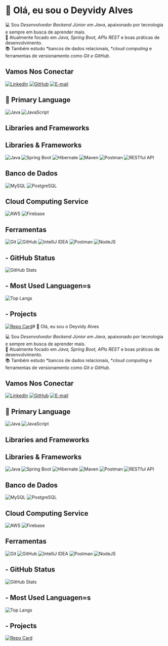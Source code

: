 # 👋 Olá, eu sou o Deyvidy Alves

💻 Sou *Desenvolvedor Backend Júnior em Java*, apaixonado por tecnologia e sempre em busca de aprender mais.  
🚀 Atualmente focado em *Java, Spring Boot, APIs REST* e boas práticas de desenvolvimento.  
📚 Também estudo *bancos de dados relacionais, **cloud computing* e ferramentas de versionamento como *Git e GitHub*.  

## Vamos Nos Conectar
[![LinkedIn](https://img.shields.io/badge/LinkedIn-black?style=for-the-badge&logo=linkedin&logoColor=white)](https://www.linkedin.com/in/deyvidyalves/) 
[![GitHub](https://img.shields.io/badge/GitHub-black?style=for-the-badge&logo=github&logoColor=white)](https://github.com/Deyvidy-Alves)
[![E-mail](https://img.shields.io/badge/-Email-black?style=for-the-badge&logo=microsoft-outlook&logoColor=007BFF)](mailto:deyvidyalvessilva@gmail.com)

## 🚀 Primary Language

![Java](https://img.shields.io/badge/Java-FFFFFF?style=for-the-badge&logo=openjdk&logoColor=FFFFFF&labelColor=000000&color=000000)
![JavaScript](https://img.shields.io/badge/JavaScript-black?style=for-the-badge&logo=javascript&logoColor=white)

## Libraries and Frameworks

## Libraries & Frameworks

![Java](https://img.shields.io/badge/Java-FFFFFF?style=for-the-badge&logo=openjdk&logoColor=FFFFFF&labelColor=000000&color=000000)
![Spring Boot](https://img.shields.io/badge/Spring%20Boot-FFFFFF?style=for-the-badge&logo=spring&logoColor=FFFFFF&labelColor=000000&color=000000)
![Hibernate](https://img.shields.io/badge/Hibernate-FFFFFF?style=for-the-badge&logo=hibernate&logoColor=FFFFFF&labelColor=000000&color=000000)
![Maven](https://img.shields.io/badge/Maven-FFFFFF?style=for-the-badge&logo=apachemaven&logoColor=FFFFFF&labelColor=000000&color=000000)
![Postman](https://img.shields.io/badge/Postman-FFFFFF?style=for-the-badge&logo=postman&logoColor=FFFFFF&labelColor=000000&color=000000)
![RESTful API](https://img.shields.io/badge/RESTful-FFFFFF?style=for-the-badge&logo=rest&logoColor=FFFFFF&labelColor=000000&color=000000)


## Banco de Dados
![MySQL](https://img.shields.io/badge/MySQL-FFFFFF?style=for-the-badge&logo=mysql&logoColor=FFFFFF&labelColor=000000&color=000000)
![PostgreSQL](https://img.shields.io/badge/PostgreSQL-FFFFFF?style=for-the-badge&logo=postgresql&logoColor=FFFFFF&labelColor=000000&color=000000)

## Cloud Computing Service
![AWS](https://img.shields.io/badge/AWS-FFFFFF?style=for-the-badge&logo=amazonaws&logoColor=FFFFFF&labelColor=000000&color=000000)
![Firebase](https://img.shields.io/badge/FireBase-000?style=for-the-badge&logo=firebase&logoColor=white)


## Ferramentas
![Git](https://img.shields.io/badge/Git-FFFFFF?style=for-the-badge&logo=git&logoColor=FFFFFF&labelColor=000000&color=000000)
![GitHub](https://img.shields.io/badge/GitHub-FFFFFF?style=for-the-badge&logo=github&logoColor=FFFFFF&labelColor=000000&color=000000)
![IntelliJ IDEA](https://img.shields.io/badge/IntelliJ%20IDEA-FFFFFF?style=for-the-badge&logo=intellijidea&logoColor=FFFFFF&labelColor=000000&color=000000)
![Postman](https://img.shields.io/badge/Postman-FFFFFF?style=for-the-badge&logo=postman&logoColor=FFFFFF&labelColor=000000&color=000000)
![NodeJS](https://img.shields.io/badge/node.js-black?style=for-the-badge&logo=node.js&logoColor=white)


## - GitHub Status

![GitHub Stats](https://github-readme-stats.vercel.app/api?username=Deyvidy-Alves&theme=transparent&bg_color=000000&border_color=FF0000&show_icons=true&icon_color=FF0000&title_color=FFFFFF&text_color=FFFFFF)

## - Most Used Languagen=s

![Top Langs](https://github-readme-stats.vercel.app/api/top-langs/?username=Deyvidy-Alves&bg_color=000000&border_color=FF0000&title_color=FF0000&text_color=FFFFFF)

## - Projects

[![Repo Card](https://github-readme-stats.vercel.app/api/pin/?username=Deyvidy-Alves&repo=teste-backend-jr-dEYVIDY&bg_color=000000&border_color=FF0000&show_icons=true&icon_color=FF0000&title_color=FF0000&text_color=FFFFFF)](https://github.com/Deyvidy-Alves/teste-backend-jr-dEYVIDY)# 👋 Olá, eu sou o Deyvidy Alves

💻 Sou *Desenvolvedor Backend Júnior em Java*, apaixonado por tecnologia e sempre em busca de aprender mais.  
🚀 Atualmente focado em *Java, Spring Boot, APIs REST* e boas práticas de desenvolvimento.  
📚 Também estudo *bancos de dados relacionais, **cloud computing* e ferramentas de versionamento como *Git e GitHub*.  

## Vamos Nos Conectar
[![LinkedIn](https://img.shields.io/badge/LinkedIn-black?style=for-the-badge&logo=linkedin&logoColor=white)](https://www.linkedin.com/in/deyvidyalves/) 
[![GitHub](https://img.shields.io/badge/GitHub-black?style=for-the-badge&logo=github&logoColor=white)](https://github.com/Deyvidy-Alves)
[![E-mail](https://img.shields.io/badge/-Email-black?style=for-the-badge&logo=microsoft-outlook&logoColor=007BFF)](mailto:deyvidyalvessilva@gmail.com)

## 🚀 Primary Language

![Java](https://img.shields.io/badge/Java-FFFFFF?style=for-the-badge&logo=openjdk&logoColor=FFFFFF&labelColor=000000&color=000000)
![JavaScript](https://img.shields.io/badge/JavaScript-black?style=for-the-badge&logo=javascript&logoColor=white)

## Libraries and Frameworks

## Libraries & Frameworks

![Java](https://img.shields.io/badge/Java-FFFFFF?style=for-the-badge&logo=openjdk&logoColor=FFFFFF&labelColor=000000&color=000000)
![Spring Boot](https://img.shields.io/badge/Spring%20Boot-FFFFFF?style=for-the-badge&logo=spring&logoColor=FFFFFF&labelColor=000000&color=000000)
![Hibernate](https://img.shields.io/badge/Hibernate-FFFFFF?style=for-the-badge&logo=hibernate&logoColor=FFFFFF&labelColor=000000&color=000000)
![Maven](https://img.shields.io/badge/Maven-FFFFFF?style=for-the-badge&logo=apachemaven&logoColor=FFFFFF&labelColor=000000&color=000000)
![Postman](https://img.shields.io/badge/Postman-FFFFFF?style=for-the-badge&logo=postman&logoColor=FFFFFF&labelColor=000000&color=000000)
![RESTful API](https://img.shields.io/badge/RESTful-FFFFFF?style=for-the-badge&logo=rest&logoColor=FFFFFF&labelColor=000000&color=000000)


## Banco de Dados
![MySQL](https://img.shields.io/badge/MySQL-FFFFFF?style=for-the-badge&logo=mysql&logoColor=FFFFFF&labelColor=000000&color=000000)
![PostgreSQL](https://img.shields.io/badge/PostgreSQL-FFFFFF?style=for-the-badge&logo=postgresql&logoColor=FFFFFF&labelColor=000000&color=000000)

## Cloud Computing Service
![AWS](https://img.shields.io/badge/AWS-FFFFFF?style=for-the-badge&logo=amazonaws&logoColor=FFFFFF&labelColor=000000&color=000000)
![Firebase](https://img.shields.io/badge/FireBase-000?style=for-the-badge&logo=firebase&logoColor=white)


## Ferramentas
![Git](https://img.shields.io/badge/Git-FFFFFF?style=for-the-badge&logo=git&logoColor=FFFFFF&labelColor=000000&color=000000)
![GitHub](https://img.shields.io/badge/GitHub-FFFFFF?style=for-the-badge&logo=github&logoColor=FFFFFF&labelColor=000000&color=000000)
![IntelliJ IDEA](https://img.shields.io/badge/IntelliJ%20IDEA-FFFFFF?style=for-the-badge&logo=intellijidea&logoColor=FFFFFF&labelColor=000000&color=000000)
![Postman](https://img.shields.io/badge/Postman-FFFFFF?style=for-the-badge&logo=postman&logoColor=FFFFFF&labelColor=000000&color=000000)
![NodeJS](https://img.shields.io/badge/node.js-black?style=for-the-badge&logo=node.js&logoColor=white)


## - GitHub Status

![GitHub Stats](https://github-readme-stats.vercel.app/api?username=Deyvidy-Alves&theme=transparent&bg_color=000000&border_color=FF0000&show_icons=true&icon_color=FF0000&title_color=FFFFFF&text_color=FFFFFF)

## - Most Used Languagen=s

![Top Langs](https://github-readme-stats.vercel.app/api/top-langs/?username=Deyvidy-Alves&bg_color=000000&border_color=FF0000&title_color=FF0000&text_color=FFFFFF)

## - Projects

[![Repo Card](https://github-readme-stats.vercel.app/api/pin/?username=Deyvidy-Alves&repo=teste-backend-jr-dEYVIDY&bg_color=000000&border_color=FF0000&show_icons=true&icon_color=FF0000&title_color=FF0000&text_color=FFFFFF)](https://github.com/Deyvidy-Alves/teste-backend-jr-dEYVIDY)